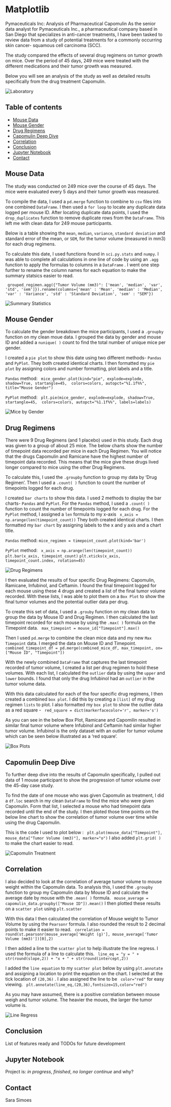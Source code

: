 # Matplotlib 

Pymaceuticals Inc: Analysis of Pharmaceutical Capomulin
As the senior data analyst for Pymaceuticals Inc., a pharmaceutical company based in San Diego that specializes in anti-cancer treatments, I have been tasked to review data from a study of potential treatments for a commonly occurring skin cancer-  squamous cell carcinoma (SCC). 

The study compared the effects of several drug regimens on tumor growth on mice. Over the period of 45 days, 249 mice were treated with the different medications and their tumor growth was measured. 

Below you will see an analysis of the study as well as detailed results specifically from the drug treatment Capomulin. 

![Laboratory](Images/Laboratory.PNG.jpg)

## Table of contents
* [Mouse Data](#mouse_data)
* [Mouse Gender](#mouse_gender)
* [Drug Regimens](#drug_regimens)
* [Capomulin Deep Dive](#capomilin_deep_dive)
* [Correlation](#correlation)
* [Conclusion](#conclusoin)
* [Jupyter Notebook](#jupyter_notebook)
* [Contact](#contact)

## Mouse Data

The study was conducted on 249 mice over the course of 45 days. The mice were evaluated every 5 days and their tumor growth was measured. 

To compile the data, I used a `pd.merge` function to combine to `csv` files into one combined `DataFrame`. I then used a `for loop` to locate any duplicate data logged per mouse ID. After locating duplicate data points, I used the `drop_duplicates` function to remove duplicate rows from the `DataFrame`. This left me with clean data for 249 mouse participants. 

Below is a table showing the `mean`, `median`, `variance`, `standard deviation` and standard error of the mean, or `SEM`, for the tumor volume (measured in mm3) for each drug regimens. 

To calculate this date, I used functions found in `sci.py.stats` and `numpy`. I was able to complete all calculations in one line of code by using an `.agg` function to apply the formulas to columns in a `DataFrame` . I went one step further to rename the column names for each equation to make the summary statsics easier to read. 

` grouped_regimen.agg({"Tumor Volume (mm3)": ['mean', 'median', 'var', 'std', 'sem']}).rename(columns={'mean' : 'Mean', 'median' : 'Median', 'var' : 'Variance', 'std' : 'Standard Deviation', 'sem' : "SEM"})`

![Summary Statistics](Images/summary_stat.PNG)

## Mouse Gender

To calculate the gender breakdown the mice participants, I used a `.groupby` function on my clean moue data. I grouped the data by gender and mouse ID and added a `nunique( )` count to find the total number of unique mice per gender. 

I created a `pie plot` to show this date using two different methods- `Pandas` and `PyPlot`. They both created identical charts. I then formatted my `pie plot` by assigning colors and number formatting, plot labels and a title. 

`Pandas` method: ` mice_gender.plot(kind="pie", explode=explode, shadow=True, startangle=45, 
                 colors=colors, autopct="%1.1f%%", title="Mouse Gender")`

`PyPlot` method: ` plt.pie(mice_gender, explode=explode, shadow=True, startangle=45, 
                 colors=colors, autopct="%1.1f%%", labels=labels)`

![Mice by Gender](Images/gender.PNG)

## Drug Regimens

There were 9 Drug Regimens (and 1 placebo) used in this study. Each drug was given to a group of about 25 mice. The below charts show the number of timepoint data recorded per mice in each Drug Regimen. You will notice that the drugs Capomulin and Ramicane have the highest number of timepoint data recorded. This means that the mice give these drugs lived longer compared to mice using the other Drug Regimens. 

To calculate this, I used the `.groupby` function to group my data by ‘Drug Regimen’. Then I used a `.count( )` function to count the number of timepoints logged for each drug. 

I created `bar charts` to show this data. I used 2 methods to display the bar charts- `Pandas` and `PyPlot`. For the `Pandas` method, I used a `.count( )` function to count the number of timepoints logged for each drug. For the `PyPlot` method, I assigned a `len` formula to my x-axis ` x_axis = np.arange(len(timepoint_count))` 
They both created identical charts. I then formatted my `bar chart` by assigning labels to the x and y axis and a chart title. 

`Pandas` method: `mice_regimen = timepoint_count.plot(kind='bar')`

`PyPlot` method: ` x_axis = np.arange(len(timepoint_count))`  `plt.bar(x_axis, timepoint_count)`  `plt.xticks(x_axis, timepoint_count.index, rotation=45)`

![Drug Regimens](Images/datapoints_reg.PNG)

I then evaluated the results of four specific Drug Regimens: Capomulin, Ramicane, Infubinol, and Ceftamin. I found the final timepoint logged for each mouse using these 4 drugs and created a list of the final tumor volume recorded. With these lists, I was able to plot them on a `Box Plot` to show the final tumor volumes and the potential outlier data per drug. 

To create this set of data, I used a `.grouby` function on my clean data to group the data by Mouse ID and Drug Regimen. I then calculated the last timepoint recorded for each mouse by using the `.max( )` formula on the Timepoint data. ` max_timepoint = mouse_id["Timepoint"].max()`

Then I used `pd.merge` to combine the clean mice data and my new `Max Timepoint` data. I merged the data on Mouse ID and Timepoint. 
` combined_timepoint_df = pd.merge(combined_mice_df, max_timepoint, on=["Mouse ID", "Timepoint"])` 

With the newly combined `DataFrame` that captures the last timepoint recorded of tumor volume, I created a list per drug regimen to hold these volumes. With each list, I calculated the `outlier` data by using the `upper` and `lower` bounds. I found that only the drug Infubinol had an `outlier` in the tumor volume data. 

With this data calculated for each of the four specific drug regimens, I then created a combined `box plot`. I did this by creating a `[list]` of my drug regimen `lists` to plot. I also formatted my `box plot` to show the outlier data as a red square - ` red_square = dict(markerfacecolor='r', marker='s')`

As you can see in the below Box Plot, Ramicane and Capomilin resulted in similar final tumor volume where Infubinol and Ceftamin had similar higher tumor volume. Infubinol is the only dataset with an outlier for tumor volume which can be seen below illustrated as a ‘red square’. 

![Box Plots](Images/box_plot.PNG)

## Capomulin Deep Dive
To further deep dive into the results of Capomulin specifically, I pulled out data of 1 mouse participant to show the progression of tumor volume over the 45-day case study.  

To find the date of one mouse who was given Capomulin as treatment, I did a `df.loc` search in my clean `DataFrame` to find the mice who were given Capomulin. Form that list, I selected a mouse who had timepoint data recorded until the end of the study. I then ploted those time points on the below line chart to show the correlation of tumor volume over time while using the drug Capomulin. 

This is the code I used to plot below : ` plt.plot(mouse_data["Timepoint"], mouse_data["Tumor Volume (mm3)"], marker="o")`  I also added `plt.grid( )` to make the chart easier to read. 

![Capomulin Treatment](Images/mouseID.PNG)

## Correlation
I also decided to look at the correlation of average tumor volume to mouse weight within the Capomulin data. To analysis this, I used the `.groupby` function to group my Capomulin data by Mouse ID and calculate the average date  by mouse with the `.mean( )` formula. 
` mouse_average = capomulin_data.groupby(["Mouse ID"]).mean()`
I then plotted these results on a `scatter plot` using `plt.scatter` 

With this data I then calculated the correlation of Mouse weight to Tumor Volume by using the `Pearsonr` formula. I also rounded the result to 2 decimal points to make it easier to read. 
` correlation = round(st.pearsonr(mouse_average['Weight (g)'], mouse_average['Tumor Volume (mm3)'])[0],2)` 

I then added a line to the `scatter plot` to help illustrate the line regress. I used the formula of a line to calculate this. ` line_eq = "y = " + str(round(slope,2)) + "x + " + str(round(intercept,2))`

I added the `line equation` to my `scatter plot` below by using `plt.annotate` and assigning a location to print the equation on the chart. I selected at the tick location of `(20,36)` . I also assigned the line to be ` color="red"` for easy viewing. 
` plt.annotate(line_eq,(20,36),fontsize=15,color="red")`

As you may have assumed, there is a positive correlation between mouse weigh and tumor volume. The heavier the moues, the larger the tumor volume is. 

![Line Regress](Images/line_reg_corr.PNG)

## Conclusion
List of features ready and TODOs for future development


## Jupyter Notebook
Project is: _in progress_, _finished_, _no longer continue_ and why?


## Contact

Sara Simoes
